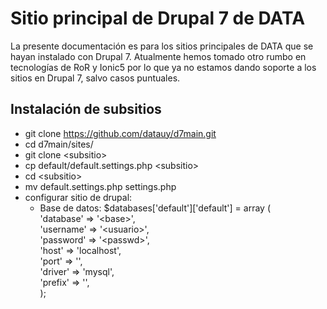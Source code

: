 # Sitio principal de Drupal 7 de DATA  
La presente documentación es para los sitios principales de DATA que se hayan instalado con Drupal 7. Atualmente hemos tomado otro rumbo en tecnologías de RoR y Ionic5 por lo que ya no estamos dando soporte a los sitios en Drupal 7, salvo casos puntuales.  
## Instalación de subsitios  
- git clone https://github.com/datauy/d7main.git
- cd d7main/sites/
- git clone \<subsitio>
- cp default/default.settings.php \<subsitio>
- cd \<subsitio>
- mv default.settings.php settings.php
- configurar sitio de drupal:
  - Base de datos: $databases['default']['default'] = array (  
      'database' => '\<base>',  
      'username' => '\<usuario>',  
      'password' => '\<passwd>',  
      'host' => 'localhost',  
      'port' => '',  
      'driver' => 'mysql',  
      'prefix' => '',  
    );
  
